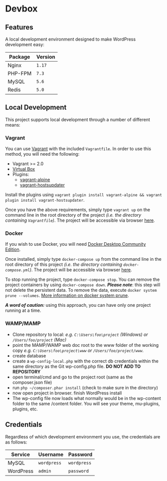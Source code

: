 # Devbox

## Features

A local development environment designed to make WordPress development easy:

|Package|Version|
|---|---|
|Nginx|`1.17`|
|PHP-FPM|`7.3`|
|MySQL|`5.6`|
|Redis|`5.0`|

## Local Development

This project supports local development through a number of different means:

### Vagrant

You can use [Vagrant](https://www.vagrantup.com) with the included `Vagrantfile`. In order to use this method, you will need the following:

+ Vagrant >= 2.0
+ [Virtual Box](https://www.virtualbox.org/)
+ Plugins:
  + [vagrant-alpine](https://github.com/maier/vagrant-alpine)
  + [vagrant-hostsupdater](https://github.com/cogitatio/vagrant-hostsupdater)

Install the plugins using `vagrant plugin install vagrant-alpine && vagrant plugin install vagrant-hostsupdater`.

Once you have the above requirements, simply type `vagrant up` on the command line in the root directory of the project _(i.e. the directory containing `Vagrantfile`)_. The project will be accessible via browser [here](http://dev.box).

### Docker

If you wish to use Docker, you will need [Docker Desktop Community Edition](https://www.docker.com/products/docker-desktop).

Once installed, simply type `docker-compose up` from the command line in the root directory of this project _(i.e. the directory containing `docker-compose.yml`)_. The project will be accessible via browser [here](http://localhost).

To stop running the project, type `docker-compose stop`. You can remove the project containers  by using `docker-compose down`. _**Please note**_: this step will not delete the persistent data. To remove the data, execute `docker system prune --volumes`. [More information on docker system prune](https://docs.docker.com/engine/reference/commandline/system_prune/).

_**A word of caution:**_ using this approach, you can have only one project running at a time.

### WAMP/MAMP

+ Clone repository to local: _e.g. `C:\Users\foo\project` (Windows) or `/Users/foo/project` (Mac)_
+ point the MAMP/WAMP web doc root to the www folder of the working copy _e.g. `C:\Users\foo\project\www` or `/Users/foo/project/www`_.
+ create database
+ create a `wp-config-local.php` with the correct db credentials within the same directory as the Git wp-config.php file. **DO NOT ADD TO REPOSITORY**
+ open terminal/cmd and go to the project root (same as the composer.json file)
+ run `php ~/composer.phar install` (check to make sure in the directory)
+ now open project in browser. finish WordPress install
+ The wp-config file now loads what normally would be in the wp-content folder to the same /content folder.
You will see your theme, mu-plugins, plugins, etc.

## Credentials

Regardless of which development environment you use, the credentials are as follows:

|Service|Username|Password|
|---|---|---|
|MySQL|`wordpress`|`wordpress`|
|WordPress|`admin`|`password`|